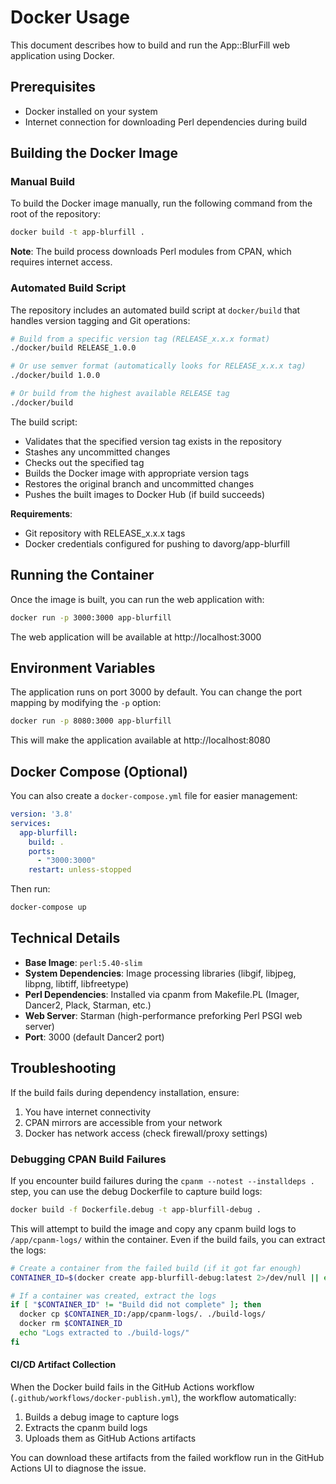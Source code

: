 # Docker Usage

This document describes how to build and run the App::BlurFill web application using Docker.

## Prerequisites

- Docker installed on your system
- Internet connection for downloading Perl dependencies during build

## Building the Docker Image

### Manual Build

To build the Docker image manually, run the following command from the root of the repository:

```bash
docker build -t app-blurfill .
```

**Note**: The build process downloads Perl modules from CPAN, which requires internet access.

### Automated Build Script

The repository includes an automated build script at `docker/build` that handles version tagging and Git operations:

```bash
# Build from a specific version tag (RELEASE_x.x.x format)
./docker/build RELEASE_1.0.0

# Or use semver format (automatically looks for RELEASE_x.x.x tag)
./docker/build 1.0.0

# Or build from the highest available RELEASE tag
./docker/build
```

The build script:
- Validates that the specified version tag exists in the repository
- Stashes any uncommitted changes
- Checks out the specified tag
- Builds the Docker image with appropriate version tags
- Restores the original branch and uncommitted changes
- Pushes the built images to Docker Hub (if build succeeds)

**Requirements**:
- Git repository with RELEASE_x.x.x tags
- Docker credentials configured for pushing to davorg/app-blurfill

## Running the Container

Once the image is built, you can run the web application with:

```bash
docker run -p 3000:3000 app-blurfill
```

The web application will be available at http://localhost:3000

## Environment Variables

The application runs on port 3000 by default. You can change the port mapping by modifying the `-p` option:

```bash
docker run -p 8080:3000 app-blurfill
```

This will make the application available at http://localhost:8080

## Docker Compose (Optional)

You can also create a `docker-compose.yml` file for easier management:

```yaml
version: '3.8'
services:
  app-blurfill:
    build: .
    ports:
      - "3000:3000"
    restart: unless-stopped
```

Then run:

```bash
docker-compose up
```

## Technical Details

- **Base Image**: `perl:5.40-slim`
- **System Dependencies**: Image processing libraries (libgif, libjpeg, libpng, libtiff, libfreetype)
- **Perl Dependencies**: Installed via cpanm from Makefile.PL (Imager, Dancer2, Plack, Starman, etc.)
- **Web Server**: Starman (high-performance preforking Perl PSGI web server)
- **Port**: 3000 (default Dancer2 port)

## Troubleshooting

If the build fails during dependency installation, ensure:
1. You have internet connectivity
2. CPAN mirrors are accessible from your network
3. Docker has network access (check firewall/proxy settings)

### Debugging CPAN Build Failures

If you encounter build failures during the `cpanm --notest --installdeps .` step, you can use the debug Dockerfile to capture build logs:

```bash
docker build -f Dockerfile.debug -t app-blurfill-debug .
```

This will attempt to build the image and copy any cpanm build logs to `/app/cpanm-logs/` within the container. Even if the build fails, you can extract the logs:

```bash
# Create a container from the failed build (if it got far enough)
CONTAINER_ID=$(docker create app-blurfill-debug:latest 2>/dev/null || echo "Build did not complete")

# If a container was created, extract the logs
if [ "$CONTAINER_ID" != "Build did not complete" ]; then
  docker cp $CONTAINER_ID:/app/cpanm-logs/. ./build-logs/
  docker rm $CONTAINER_ID
  echo "Logs extracted to ./build-logs/"
fi
```

#### CI/CD Artifact Collection

When the Docker build fails in the GitHub Actions workflow (`.github/workflows/docker-publish.yml`), the workflow automatically:
1. Builds a debug image to capture logs
2. Extracts the cpanm build logs
3. Uploads them as GitHub Actions artifacts

You can download these artifacts from the failed workflow run in the GitHub Actions UI to diagnose the issue.
